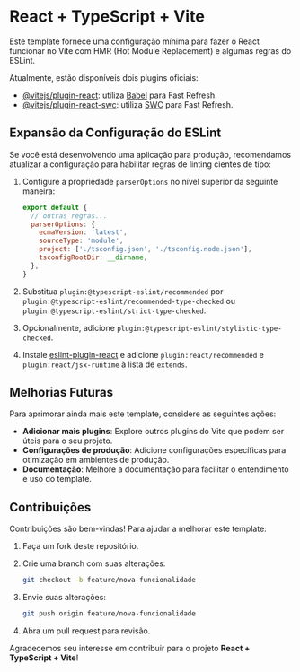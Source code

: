 # React + TypeScript + Vite

Este template fornece uma configuração mínima para fazer o React funcionar no Vite com HMR (Hot Module Replacement) e algumas regras do ESLint.

Atualmente, estão disponíveis dois plugins oficiais:

- [@vitejs/plugin-react](https://github.com/vitejs/vite-plugin-react/blob/main/packages/plugin-react/README.md): utiliza [Babel](https://babeljs.io/) para Fast Refresh.
- [@vitejs/plugin-react-swc](https://github.com/vitejs/vite-plugin-react-swc): utiliza [SWC](https://swc.rs/) para Fast Refresh.

## Expansão da Configuração do ESLint

Se você está desenvolvendo uma aplicação para produção, recomendamos atualizar a configuração para habilitar regras de linting cientes de tipo:

1. Configure a propriedade `parserOptions` no nível superior da seguinte maneira:

    ```js
    export default {
      // outras regras...
      parserOptions: {
        ecmaVersion: 'latest',
        sourceType: 'module',
        project: ['./tsconfig.json', './tsconfig.node.json'],
        tsconfigRootDir: __dirname,
      },
    }
    ```

2. Substitua `plugin:@typescript-eslint/recommended` por `plugin:@typescript-eslint/recommended-type-checked` ou `plugin:@typescript-eslint/strict-type-checked`.
3. Opcionalmente, adicione `plugin:@typescript-eslint/stylistic-type-checked`.
4. Instale [eslint-plugin-react](https://github.com/jsx-eslint/eslint-plugin-react) e adicione `plugin:react/recommended` e `plugin:react/jsx-runtime` à lista de `extends`.

## Melhorias Futuras

Para aprimorar ainda mais este template, considere as seguintes ações:

- **Adicionar mais plugins**: Explore outros plugins do Vite que podem ser úteis para o seu projeto.
- **Configurações de produção**: Adicione configurações específicas para otimização em ambientes de produção.
- **Documentação**: Melhore a documentação para facilitar o entendimento e uso do template.

## Contribuições

Contribuições são bem-vindas! Para ajudar a melhorar este template:

1. Faça um fork deste repositório.
2. Crie uma branch com suas alterações:
    ```bash
    git checkout -b feature/nova-funcionalidade
    ```

3. Envie suas alterações:
    ```bash
    git push origin feature/nova-funcionalidade
    ```

4. Abra um pull request para revisão.

Agradecemos seu interesse em contribuir para o projeto **React + TypeScript + Vite**!
